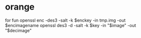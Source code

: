 # orange
for fun
openssl enc -des3 -salt -k $enckey -in tmp.img  -out $encimagename 
openssl des3 -d -salt -k $key -in "$image"  -out "$decimage"							


